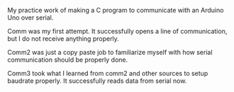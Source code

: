 My practice work of making a C program to communicate with an Arduino Uno over serial.

Comm was my first attempt. It successfully opens a line of communication, but I do not receive anything properly.

Comm2 was just a copy paste job to familiarize myself with how serial communication should be properly done.

Comm3 took what I learned from comm2 and other sources to setup baudrate properly. It successfully reads data from serial now.
